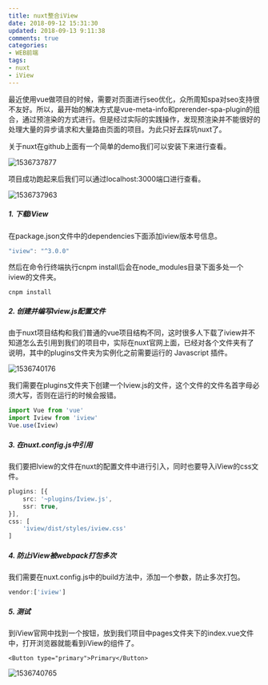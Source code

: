 ```yaml
---
title: nuxt整合iView
date: 2018-09-12 15:31:30
updated: 2018-09-13 9:11:38
comments: true
categories:
- WEB前端
tags:
- nuxt
- iView
---
```


最近使用vue做项目的时候，需要对页面进行seo优化，众所周知spa对seo支持很不友好。所以，最开始的解决方式是vue-meta-info和prerender-spa-plugin的组合，通过预渲染的方式进行。但是经过实际的实践操作，发现预渲染并不能很好的处理大量的异步请求和大量路由页面的项目。为此只好去踩坑nuxt了。

关于nuxt在github上面有一个简单的demo我们可以安装下来进行查看。

![1536737877](/blog/images/nuxt整合iView/1536737877.jpg)

项目成功跑起来后我们可以通过localhost:3000端口进行查看。

![1536737963](/blog/images/nuxt整合iView/1536737963.jpg)

##### 1. 下载iView

在package.json文件中的dependencies下面添加iview版本号信息。

```typescript
"iview": "^3.0.0"
```

然后在命令行终端执行cnpm install后会在node_modules目录下面多处一个iview的文件夹。

```shell
cnpm install
```

##### 2. 创建并编写Iview.js配置文件

由于nuxt项目结构和我们普通的vue项目结构不同，这时很多人下载了iview并不知道怎么去引用到我们的项目中，实际在nuxt官网上面，已经对各个文件夹有了说明，其中的plugins文件夹为实例化之前需要运行的 Javascript 插件。

![1536740176](/blog/images/nuxt整合iView/1536740176.jpg)

我们需要在plugins文件夹下创建一个Iview.js的文件，这个文件的文件名首字母必须大写，否则在运行的时候会报错。

```typescript
import Vue from 'vue'
import Iview from 'iview'
Vue.use(Iview)
```

##### 3. 在nuxt.config.js中引用

我们要把Iview的文件在nuxt的配置文件中进行引入，同时也要导入iView的css文件。

```typescript
plugins: [{
    src: '~plugins/Iview.js',
    ssr: true,
}],
css: [
    'iview/dist/styles/iview.css'
]
```

##### 4. 防止iView被webpack打包多次

我们需要在nuxt.config.js中的build方法中，添加一个参数，防止多次打包。

```typescript
vendor:['iview']
```

##### 5. 测试

到iView官网中找到一个按钮，放到我们项目中pages文件夹下的index.vue文件中，打开浏览器就能看到iView的组件了。

```vue
<Button type="primary">Primary</Button>
```

![1536740765](/blog/images/nuxt整合iView/1536740765.jpg)

